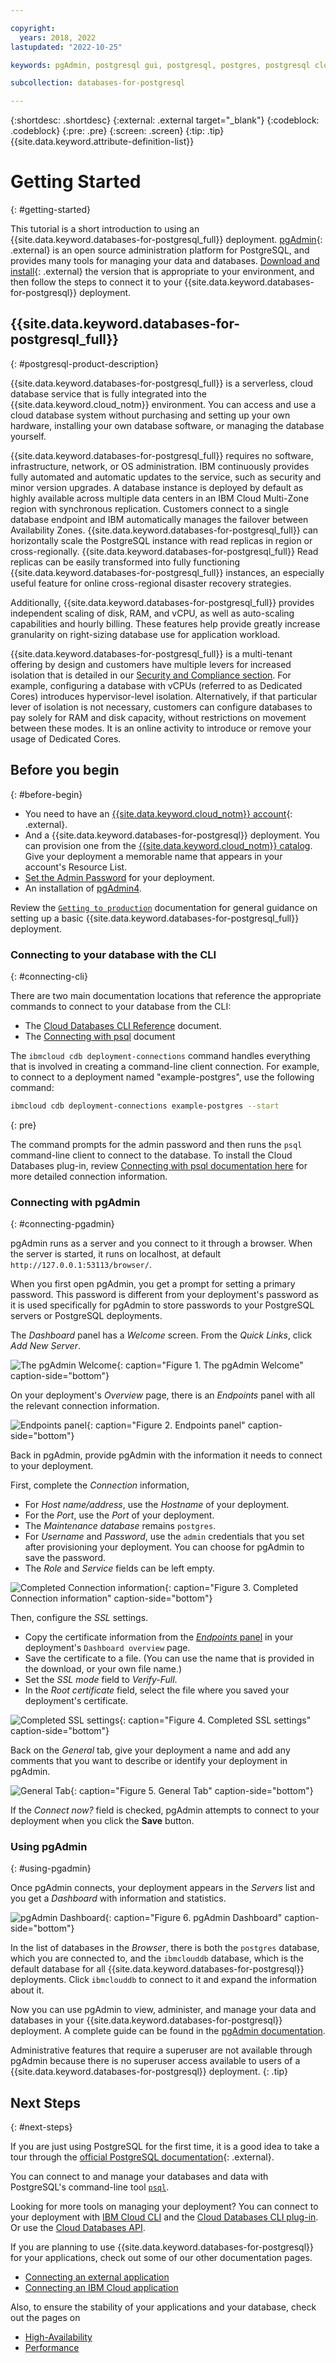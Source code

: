 ```yaml
---

copyright:
  years: 2018, 2022
lastupdated: "2022-10-25"

keywords: pgAdmin, postgresql gui, postgresql, postgres, postgresql cloud database, potgres getting started

subcollection: databases-for-postgresql

---
```


{:shortdesc: .shortdesc}
{:external: .external target="_blank"}
{:codeblock: .codeblock}
{:pre: .pre}
{:screen: .screen}
{:tip: .tip}
{{site.data.keyword.attribute-definition-list}}

# Getting Started
{: #getting-started}

This tutorial is a short introduction to using an {{site.data.keyword.databases-for-postgresql_full}} deployment. [pgAdmin](https://www.pgadmin.org/){: .external} is an open source administration platform for PostgreSQL, and provides many tools for managing your data and databases. [Download and install](https://www.pgadmin.org/download/){: .external} the version that is appropriate to your environment, and then follow the steps to connect it to your {{site.data.keyword.databases-for-postgresql}} deployment.

## {{site.data.keyword.databases-for-postgresql_full}}
{: #postgresql-product-description}

{{site.data.keyword.databases-for-postgresql_full}} is a serverless, cloud database service that is fully integrated into the {{site.data.keyword.cloud_notm}} environment. You can access and use a cloud database system without purchasing and setting up your own hardware, installing your own database software, or managing the database yourself.

{{site.data.keyword.databases-for-postgresql_full}} requires no software, infrastructure, network, or OS administration. IBM continuously provides fully automated and automatic updates to the service, such as security and minor version upgrades. A database instance is deployed by default as highly available across multiple data centers in an IBM Cloud Multi-Zone region with synchronous replication. Customers connect to a single database endpoint and IBM automatically manages the failover between Availability Zones. {{site.data.keyword.databases-for-postgresql_full}} can horizontally scale the PostgreSQL instance with read replicas in region or cross-regionally. {{site.data.keyword.databases-for-postgresql_full}} Read replicas can be easily transformed into fully functioning {{site.data.keyword.databases-for-postgresql_full}} instances, an especially useful feature for online cross-regional disaster recovery strategies.

Additionally, {{site.data.keyword.databases-for-postgresql_full}} provides independent scaling of disk, RAM, and vCPU, as well as auto-scaling capabilities and hourly billing. These features help provide greatly increase granularity on right-sizing database use for application workload.

{{site.data.keyword.databases-for-postgresql_full}} is a multi-tenant offering by design and customers have multiple levers for increased isolation that is detailed in our [Security and Compliance section](/docs/cloud-databases?topic=cloud-databases-manage-security-compliance). For example, configuring a database with vCPUs (referred to as Dedicated Cores) introduces hypervisor-level isolation. Alternatively, if that particular lever of isolation is not necessary, customers can configure databases to pay solely for RAM and disk capacity, without restrictions on movement between these modes. It is an online activity to introduce or remove your usage of Dedicated Cores.

## Before you begin
{: #before-begin}

- You need to have an [{{site.data.keyword.cloud_notm}} account](https://cloud.ibm.com/registration){: .external}.
- And a {{site.data.keyword.databases-for-postgresql}} deployment. You can provision one from the [{{site.data.keyword.cloud_notm}} catalog](https://cloud.ibm.com/catalog/services/databases-for-postgresql). Give your deployment a memorable name that appears in your account's Resource List.
- [Set the Admin Password](/docs/databases-for-postgresql?topic=databases-for-postgresql-admin-password) for your deployment.
- An installation of [pgAdmin4](https://www.pgadmin.org/download/).

Review the [`Getting to production`](/docs/cloud-databases?topic=cloud-databases-best-practices) documentation for general guidance on setting up a basic {{site.data.keyword.databases-for-postgresql_full}} deployment.

### Connecting to your database with the CLI
{: #connecting-cli}

There are two main documentation locations that reference the appropriate commands to connect to your database from the CLI:
- The [Cloud Databases CLI Reference](https://cloud.ibm.com/docs/databases-cli-plugin?topic=databases-cli-plugin-cdb-reference) document. 
- The [Connecting with psql](/docs/databases-for-postgresql?topic=databases-for-postgresql-connecting-psql) document 

The `ibmcloud cdb deployment-connections` command handles everything that is involved in creating a command-line client connection. For example, to connect to a deployment named "example-postgres", use the following command:

```sh
ibmcloud cdb deployment-connections example-postgres --start
```
{: pre}

The command prompts for the admin password and then runs the `psql` command-line client to connect to the database. To install the Cloud Databases plug-in, review [Connecting with psql documentation here](/docs/databases-for-postgresql?topic=databases-for-postgresql-connecting-psql) for more detailed connection information.

### Connecting with pgAdmin
{: #connecting-pgadmin}

pgAdmin runs as a server and you connect to it through a browser. When the server is started, it runs on localhost, at default `http://127.0.0.1:53113/browser/`.

When you first open pgAdmin, you get a prompt for setting a primary password. This password is different from your deployment's password as it is used specifically for pgAdmin to store passwords to your PostgreSQL servers or PostgreSQL deployments.

The _Dashboard_ panel has a _Welcome_ screen. From the _Quick Links_, click _Add New Server_.

![The pgAdmin Welcome](images/getting-started-pgAdmin-welcome.png){: caption="Figure 1. The pgAdmin Welcome" caption-side="bottom"}

On your deployment's _Overview_ page, there is an _Endpoints_ panel with all the relevant connection information.

![Endpoints panel](images/getting-started-endpoints-panel.png){: caption="Figure 2. Endpoints panel" caption-side="bottom"}

Back in pgAdmin, provide pgAdmin with the information it needs to connect to your deployment. 

First, complete the _Connection_ information, 
- For _Host name/address_, use the _Hostname_ of your deployment.
- For the _Port_, use the _Port_ of your deployment.
- The _Maintenance database_ remains `postgres`.
- For _Username_ and _Password_, use the `admin` credentials that you set after provisioning your deployment. You can choose for pgAdmin to save the password.
- The _Role_ and _Service_ fields can be left empty.

![Completed Connection information](images/getting-started-connection-info.png){: caption="Figure 3. Completed Connection information" caption-side="bottom"}

Then, configure the _SSL_ settings.
- Copy the certificate information from the [_Endpoints_ panel](/docs/databases-for-postgresql?topic=databases-for-postgresql-connection-strings) in your deployment's `Dashboard overview` page.
- Save the certificate to a file. (You can use the name that is provided in the download, or your own file name.)
- Set the _SSL mode_ field to _Verify-Full_.
- In the _Root certificate_ field, select the file where you saved your deployment's certificate.

![Completed SSL settings](images/getting-started-ssl-settings.png){: caption="Figure 4. Completed SSL settings" caption-side="bottom"}

Back on the _General_ tab, give your deployment a name and add any comments that you want to describe or identify your deployment in pgAdmin.

![General Tab](images/getting-started-pgAdmin-general.png){: caption="Figure 5. General Tab" caption-side="bottom"}

If the _Connect now?_ field is checked, pgAdmin attempts to connect to your deployment when you click the **Save** button.

### Using pgAdmin
{: #using-pgadmin}

Once pgAdmin connects, your deployment appears in the _Servers_ list and you get a _Dashboard_ with information and statistics. 

![pgAdmin Dashboard](images/getting-started-pgAdmin-Dashboard.png){: caption="Figure 6. pgAdmin Dashboard" caption-side="bottom"}

In the list of databases in the _Browser_, there is both the `postgres` database, which you are connected to, and the `ibmclouddb` database, which is the default database for all {{site.data.keyword.databases-for-postgresql}} deployments. Click `ibmclouddb` to connect to it and expand the information about it.

Now you can use pgAdmin to view, administer, and manage your data and databases in your {{site.data.keyword.databases-for-postgresql}} deployment. A complete guide can be found in the [pgAdmin documentation](https://www.pgadmin.org/docs/pgadmin4/latest/index.html).

Administrative features that require a superuser are not available through pgAdmin because there is no superuser access available to users of a {{site.data.keyword.databases-for-postgresql}} deployment.
{: .tip}

## Next Steps
{: #next-steps}

If you are just using PostgreSQL for the first time, it is a good idea to take a tour through the [official PostgreSQL documentation](https://www.postgresql.org/docs/){: .external}. 

You can connect to and manage your databases and data with PostgreSQL's command-line tool [`psql`](/docs/databases-for-postgresql?topic=databases-for-postgresql-connecting-psql).

Looking for more tools on managing your deployment? You can connect to your deployment with [IBM Cloud CLI](/docs/cli?topic=cli-install-ibmcloud-cli) and the [Cloud Databases CLI plug-in](/docs/databases-cli-plugin?topic=databases-cli-plugin-cdb-reference). Or use the [Cloud Databases API](https://cloud.ibm.com/apidocs/cloud-databases-api).

If you are planning to use {{site.data.keyword.databases-for-postgresql}} for your applications, check out some of our other documentation pages.
- [Connecting an external application](/docs/databases-for-postgresql?topic=databases-for-postgresql-external-app)
- [Connecting an IBM Cloud application](/docs/databases-for-postgresql?topic=databases-for-postgresql-ibmcloud-app)

Also, to ensure the stability of your applications and your database, check out the pages on 
- [High-Availability](/docs/databases-for-postgresql?topic=databases-for-postgresql-high-availability)
- [Performance](/docs/databases-for-postgresql?topic=databases-for-postgresql-performance)
